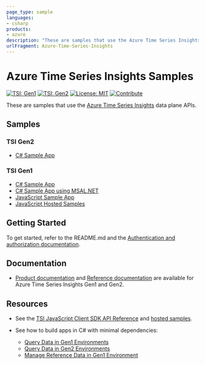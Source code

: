 ```yaml
---
page_type: sample
languages:
- csharp
products:
- azure
description: "These are samples that use the Azure Time Series Insights data plane APIs."
urlFragment: Azure-Time-Series-Insights
---
```


# Azure Time Series Insights Samples

[![TSI: Gen1](https://img.shields.io/badge/TSI-Gen1-blue.svg)](https://docs.microsoft.com/azure/time-series-insights/time-series-insights-overview) [![TSI: Gen2](https://img.shields.io/badge/TSI-Gen2-blue.svg)](https://docs.microsoft.com/azure/time-series-insights/overview-what-is-tsi) [![License: MIT](https://img.shields.io/badge/License-MIT-yellow.svg)](https://opensource.org/licenses/MIT) [![Contribute](https://img.shields.io/badge/PR%27s-welcome-brightgreen.svg)](CONTRIBUTING.md)

These are samples that use the [Azure Time Series Insights](https://azure.microsoft.com/services/time-series-insights/) data plane APIs.

## Samples

### TSI Gen2
* [C# Sample App](https://github.com/Azure-Samples/Azure-Time-Series-Insights/tree/master/gen2-sample/csharp-tsi-gen2-sample)

### TSI Gen1

* [C# Sample App](https://github.com/Azure-Samples/Azure-Time-Series-Insights/tree/master/gen1-sample/csharp-tsi-gen1-sample)
* [C# Sample App using MSAL.NET](https://github.com/Azure-Samples/Azure-Time-Series-Insights/tree/master/gen1-sample/csharp-tsi-gen1-msal-sample)
* [JavaScript Sample App](https://github.com/Azure-Samples/Azure-Time-Series-Insights/tree/master/gen1-sample/javascript-tsi-gen1-sample)
* [JavaScript Hosted Samples](https://tsiclientsample.azurewebsites.net/)

## Getting Started

To get started, refer to the README.md and the [Authentication and authorization documentation](https://docs.microsoft.com/azure/time-series-insights/time-series-insights-authentication-and-authorization).

## Documentation

* [Product documentation](https://docs.microsoft.com/azure/time-series-insights/) and [Reference documentation](https://docs.microsoft.com/rest/api/time-series-insights/) are available for Azure Time Series Insights Gen1 and Gen2.

## Resources

* See the [TSI JavaScript Client SDK API Reference](https://github.com/microsoft/tsiclient/blob/master/docs/API.md) and [hosted samples](https://tsiclientsample.azurewebsites.net/).

* See how to build apps in C# with minimal dependencies:
  * [Query Data in Gen1 Environments](https://docs.microsoft.com/azure/time-series-insights/time-series-insights-query-data-csharp)
  * [Query Data in Gen2 Environments](https://docs.microsoft.com/azure/time-series-insights/time-series-insights-update-query-data-csharp)
  * [Manage Reference Data in Gen1 Environment](https://docs.microsoft.com/azure/time-series-insights/time-series-insights-manage-reference-data-csharp)
